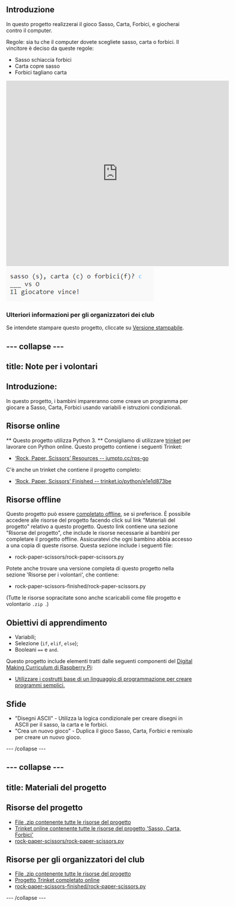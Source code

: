 ## Introduzione

In questo progetto realizzerai il gioco Sasso, Carta, Forbici, e giocherai contro il computer.

Regole: sia tu che il computer dovete scegliete sasso, carta o forbici. Il vincitore è deciso da queste regole:

* Sasso schiaccia forbici
* Carta copre sasso
* Forbici tagliano carta

<div class="trinket">
  <iframe src="https://trinket.io/embed/python/e1e1d873be?outputOnly=true&start=result" width="600" height="500" frameborder="0" marginwidth="0" marginheight="0" allowfullscreen>
  </iframe>
  <img src="images/rps-final.png">
</div>

### Ulteriori informazioni per gli organizzatori dei club

Se intendete stampare questo progetto, cliccate su [Versione stampabile](https://projects.raspberrypi.org/en/projects/rock-paper-scissors/print).

## \--- collapse \---

## title: Note per i volontari

## Introduzione:

In questo progetto, i bambini impareranno come creare un programma per giocare a Sasso, Carta, Forbici usando variabili e istruzioni condizionali.

## Risorse online

** Questo progetto utilizza Python 3. ** Consigliamo di utilizzare [trinket](https://trinket.io/) per lavorare con Python online. Questo progetto contiene i seguenti Trinket:

* [‘Rock, Paper, Scissors’ Resources -- jumpto.cc/rps-go](http://jumpto.cc/rps-go)

C'è anche un trinket che contiene il progetto completo:

* [‘Rock, Paper, Scissors’ Finished -- trinket.io/python/e1e1d873be](https://trinket.io/python/e1e1d873be)

## Risorse offline

Questo progetto può essere [completato offline](https://www.codeclubprojects.org/en-GB/resources/python-working-offline/), se si preferisce. È possibile accedere alle risorse del progetto facendo click sul link "Materiali del progetto" relativo a questo progetto. Questo link contiene una sezione "Risorse del progetto", che include le risorse necessarie ai bambini per completare il progetto offline. Assicuratevi che ogni bambino abbia accesso a una copia di queste risorse. Questa sezione include i seguenti file:

* rock-paper-scissors/rock-paper-scissors.py

Potete anche trovare una versione completa di questo progetto nella sezione 'Risorse per i volontari', che contiene:

* rock-paper-scissors-finished/rock-paper-scissors.py

(Tutte le risorse sopracitate sono anche scaricabili come file progetto e volontario `.zip `.)

## Obiettivi di apprendimento

* Variabili;
* Selezione (`if`, `elif`, `else`); 
* Booleani `==` e `and`.

Questo progetto include elementi tratti dalle seguenti componenti del [Digital Making Curriculum di Raspberry Pi](http://rpf.io/curriculum):

* [Utilizzare i costrutti base di un linguaggio di programmazione per creare programmi semplici.](https://www.raspberrypi.org/curriculum/programming/creator)

## Sfide

* "Disegni ASCII" - Utilizza la logica condizionale per creare disegni in ASCII per il sasso, la carta e le forbici. 
* "Crea un nuovo gioco" - Duplica il gioco Sasso, Carta, Forbici e remixalo per creare un nuovo gioco. 

\--- /collapse \---

## \--- collapse \---

## title: Materiali del progetto

## Risorse del progetto

* [File .zip contenente tutte le risorse del progetto](resources/rock-paper-scissors-project-resources.zip)
* [Trinket online contenente tutte le risorse del progetto 'Sasso, Carta, Forbici'](http://jumpto.cc/rps-go)
* [rock-paper-scissors/rock-paper-scissors.py](resources/rock-paper-scissors-rock-paper-scissors.py)

## Risorse per gli organizzatori del club

* [File .zip contenente tutte le risorse del progetto](resources/rock-paper-scissors-volunteer-resources.zip)
* [Progetto Trinket completato online](https://trinket.io/python/e1e1d873be)
* [rock-paper-scissors-finished/rock-paper-scissors.py](resources/rock-paper-scissors-finished-rock-paper-scissors.py)

\--- /collapse \---